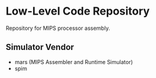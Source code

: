 # Low-Level Code Repository

Repository for MIPS processor assembly.

## Simulator Vendor

- mars (MIPS Assembler and Runtime Simulator)
- spim